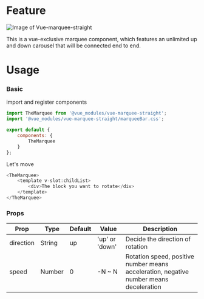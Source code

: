 # Feature

![Image of Vue-marquee-straight](https://upload.cc/i1/2021/03/08/mFIVX7.gif)

This is a vue-exclusive marquee component, which features an unlimited up and down carousel that will be connected end to end.

# Usage

### Basic

import and register components

```javascript
import TheMarquee from '@vue_modules/vue-marquee-straight';
import '@vue_modules/vue-marquee-straight/marqueeBar.css';

export default {
    components: {
        TheMarquee
    }
};
```

Let's move

```javascript
<TheMarquee>
    <template v-slot:childList>
        <div>The block you want to rotate</div>
    </template>
</TheMarquee>
```

### Props

| Prop | Type | Default | Value | Description |
| --- | --- | --- | --- | --- |
| direction | String | up | 'up' or 'down' | Decide the direction of rotation |
| speed | Number | 0 | -N ~ N | Rotation speed, positive number means acceleration, negative number means deceleration |
